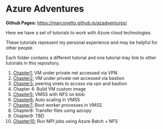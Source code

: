 # Azure Adventures


**Github Pages:** https://marconetto.github.io/azadventures/

Here we have a set of tutorials to work with Azure cloud technologies.

These tutorials represent my personal experience and may be helpful for other
people.

Each folder contains a different tutorial and one tutorial may link to other
tutorials in this repository.


1. [Chapter1:](chapter1/) VM under private net accessed via VPN
2. [Chapter2:](chapter2/) VM under private net accessed via bastion
3. [Chapter3:](chapter3/) peering vnets to access via vpn and bastion
4. Chapter 4: Build VM custom image
5. [Chapter5:](chapter5/) VMSS with NFS on blob
6. [Chapter6:](chapter6/) Auto scaling in VMSS
7. [Chapter7:](chapter7/) Boot worker processes in VMSS
8. Chapter8: Transfer files using azcopy
9. Chapter9: TBD
10. [Chapter10:](chapter10/) Run MPI jobs using Azure Batch + NFS


